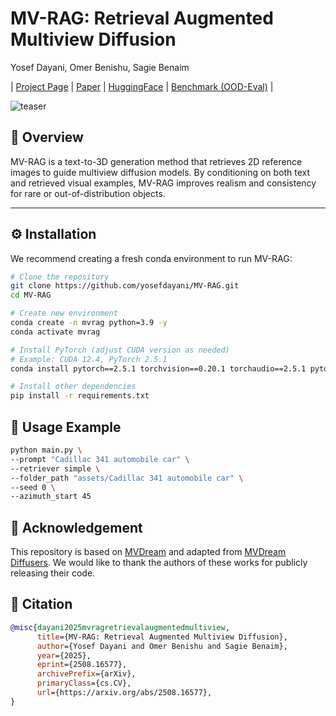 # MV-RAG: Retrieval Augmented Multiview Diffusion
Yosef Dayani, Omer Benishu, Sagie Benaim

| [Project Page](https://yosefdayani.github.io/MV-RAG/) | [Paper](https://arxiv.org/) | [HuggingFace]() | [Benchmark (OOD-Eval)]() |

![teaser](https://yosefdayani.github.io/MV-RAG/static/images/teaser.jpg)

## 📌 Overview
MV-RAG is a text-to-3D generation method that retrieves 2D reference images to guide multiview diffusion models. By conditioning on both text and retrieved visual examples, MV-RAG improves realism and consistency for rare or out-of-distribution objects.

---

## ⚙️ Installation

We recommend creating a fresh conda environment to run MV-RAG:

```bash
# Clone the repository
git clone https://github.com/yosefdayani/MV-RAG.git
cd MV-RAG

# Create new environment
conda create -n mvrag python=3.9 -y
conda activate mvrag

# Install PyTorch (adjust CUDA version as needed)
# Example: CUDA 12.4, PyTorch 2.5.1
conda install pytorch==2.5.1 torchvision==0.20.1 torchaudio==2.5.1 pytorch-cuda=12.4 -c pytorch -c nvidia

# Install other dependencies
pip install -r requirements.txt
```

## 🚀 Usage Example
```bash
python main.py \
--prompt "Cadillac 341 automobile car" \
--retriever simple \
--folder_path "assets/Cadillac 341 automobile car" \
--seed 0 \
--azimuth_start 45
```


## 🙌 Acknowledgement
This repository is based on [MVDream](https://github.com/bytedance/MVDream) and adapted from [MVDream Diffusers](https://github.com/ashawkey/mvdream_diffusers). We would like to thank the authors of these works for publicly releasing their code.

## 📖 Citation
``` bibtex
@misc{dayani2025mvragretrievalaugmentedmultiview,
      title={MV-RAG: Retrieval Augmented Multiview Diffusion}, 
      author={Yosef Dayani and Omer Benishu and Sagie Benaim},
      year={2025},
      eprint={2508.16577},
      archivePrefix={arXiv},
      primaryClass={cs.CV},
      url={https://arxiv.org/abs/2508.16577}, 
}
```